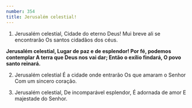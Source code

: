 ```yaml
---
number: 354
title: Jerusalém celestial!
---
```


1. Jerusalém celestial,
  Cidade do eterno Deus!
  Mui breve ali se encontrarão
  Os santos cidadãos dos céus.

  __Jerusalém celestial,
  Lugar de paz e de esplendor!
  Por fé, podemos contemplar
  A terra que Deus nos vai dar;
  Então o exílio findará,
  O povo santo reinará.__

2. Jerusalém celestial
  É a cidade onde entrarão
  Os que amaram o Senhor
  Com um sincero coração.

3. Jerusalém celestial,
  De incomparável esplendor,
  É adornada de amor
  E majestade do Senhor.
